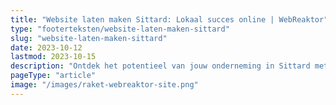 ```yaml
---
title: "Website laten maken Sittard: Lokaal succes online | WebReaktor"
type: "footerteksten/website-laten-maken-sittard"
slug: "website-laten-maken-sittard"
date: 2023-10-12
lastmod: 2023-10-15
description: "Ontdek het potentieel van jouw onderneming in Sittard met een op maat gemaakte website door WebReaktor. Lokaal gericht, opvallend en effectief."
pageType: "article"
image: "/images/raket-webreaktor-site.png"
---
```



